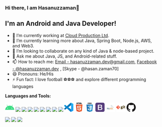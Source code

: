 ### Hi there, I am Hasanuzzaman👋

## I'm an Android and Java Developer!
- 🔭 I’m currently working at [Cloud Production Ltd](http://cloudproductionltd.com/).
- 🌱 I’m currently learning more about Java, Spring Boot, Node.js, AWS, and Web3.
- 👯 I’m looking to collaborate on any kind of Java & node-based project.
- 💬 Ask me about Java, JS, and Android-related stuff.
- 📫 How to reach me: [Email - hasanuzzaman.dev@gmail.com](https://mail.google.com/mail/u/0/?tab=rm&ogbl#inbox?compose=CllgCJfprmLvjnxCfJkgGCqHCtxWpBdSxGrqFpKcdpldCnxxSbbLJRctWNbMGkmcBgbfvGFvmzg), [Facebook - @hasanuzzaman.dev](https://www.facebook.com/hasanuzzaman.dev/) , [Skype - @hasan.zaman70]
- 😄 Pronouns: He/His
- ⚡ Fun fact:  I love football ⚽⚽⚽ and explore different programming languages

**Languages and Tools:**  

<code><img height="30" src="https://raw.githubusercontent.com/github/explore/80688e429a7d4ef2fca1e82350fe8e3517d3494d/topics/android/android.png"></code>
<code><img height="30" src="https://www.pngfind.com/pngs/m/185-1852592_nuff-said-show-me-the-code-flutter-logo.png"></code>
<code><img height="30" src="https://upload.wikimedia.org/wikipedia/commons/7/7e/Dart-logo.png"></code>
<code><img height="30" src="https://upload.wikimedia.org/wikipedia/commons/c/ca/IOS_logo.svg"></code>
<code><img height="30" src="https://2.bp.blogspot.com/-tzm1twY_ENM/XlCRuI0ZkRI/AAAAAAAAOso/BmNOUANXWxwc5vwslNw3WpjrDlgs9PuwQCLcBGAsYHQ/s1600/pasted%2Bimage%2B0.png"></code> 
<code><img height="30" src="https://upload.wikimedia.org/wikipedia/en/thumb/3/30/Java_programming_language_logo.svg/1200px-Java_programming_language_logo.svg.png"></code>
<code><img height="30" src="https://seeklogo.com/images/K/kotlin-logo-30C1970B05-seeklogo.com.png"></code>
<code><img height="30" src="https://upload.wikimedia.org/wikipedia/commons/9/9c/IntelliJ_IDEA_Icon.svg"></code>
<code><img height="30" src="https://miro.medium.com/max/716/1*jMQ9lkY5SBnbcOlJB4aizg.png"></code>
<code><img height="30" src="https://raw.githubusercontent.com/github/explore/80688e429a7d4ef2fca1e82350fe8e3517d3494d/topics/visual-studio-code/visual-studio-code.png"></code>
<code><img height="30" src="https://raw.githubusercontent.com/github/explore/80688e429a7d4ef2fca1e82350fe8e3517d3494d/topics/html/html.png"></code> 
<code><img height="30" src="https://raw.githubusercontent.com/github/explore/80688e429a7d4ef2fca1e82350fe8e3517d3494d/topics/css/css.png"></code>
<code><img height="30" src="https://raw.githubusercontent.com/github/explore/80688e429a7d4ef2fca1e82350fe8e3517d3494d/topics/bootstrap/bootstrap.png"></code>
<code><img height="30" src="https://raw.githubusercontent.com/github/explore/80688e429a7d4ef2fca1e82350fe8e3517d3494d/topics/mysql/mysql.png"></code>
<code><img height="30" src="https://raw.githubusercontent.com/github/explore/80688e429a7d4ef2fca1e82350fe8e3517d3494d/topics/git/git.png"></code>
<code><img height="30" src="https://raw.githubusercontent.com/github/explore/78df643247d429f6cc873026c0622819ad797942/topics/github/github.png"></code>




  

<img width="550" src = "https://github-readme-stats-sigma-five.vercel.app/api?username=hasanuzzaman-dev&show_icons=true">

<img width="550" src = "https://github-readme-stats-sigma-five.vercel.app/api/top-langs/?username=hasanuzzaman-dev&theme=react&line_height=40&hide=css">
<img width="550" src = "https://github-readme-stats-sigma-five.vercel.app/api/top-langs/?username=hasanuzzaman-dev&layout=compact">

